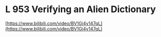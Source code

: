 # L 953 Verifying an Alien Dictionary
 
[https://www.bilibili.com/video/BV1Gi4y147qL](https://www.bilibili.com/video/BV1Gi4y147qL)
